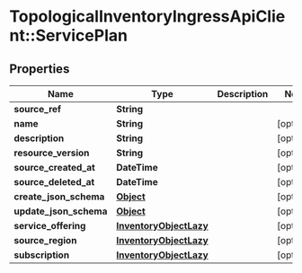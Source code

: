 # TopologicalInventoryIngressApiClient::ServicePlan

## Properties
Name | Type | Description | Notes
------------ | ------------- | ------------- | -------------
**source_ref** | **String** |  | 
**name** | **String** |  | [optional] 
**description** | **String** |  | [optional] 
**resource_version** | **String** |  | [optional] 
**source_created_at** | **DateTime** |  | [optional] 
**source_deleted_at** | **DateTime** |  | [optional] 
**create_json_schema** | [**Object**](.md) |  | [optional] 
**update_json_schema** | [**Object**](.md) |  | [optional] 
**service_offering** | [**InventoryObjectLazy**](InventoryObjectLazy.md) |  | [optional] 
**source_region** | [**InventoryObjectLazy**](InventoryObjectLazy.md) |  | [optional] 
**subscription** | [**InventoryObjectLazy**](InventoryObjectLazy.md) |  | [optional] 


